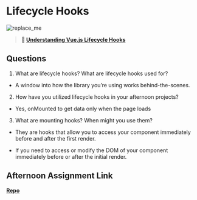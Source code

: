 # Lifecycle Hooks

![replace_me](https://codeworks.blob.core.windows.net/public/assets/img/illustrations/placeholder.svg)

> **📖 [Understanding Vue.js Lifecycle Hooks](https://codeworksacademy.com/fs-student-guide/resources/wk6/03-Vue-Lifecycle-Hooks)**

## Questions

1. What are lifecycle hooks? What are lifecycle hooks used for?

- A window into how the library you’re using works behind-the-scenes.

2. How have you utilized lifecycle hooks in your afternoon projects?

- Yes, onMounted to get data only when the page loads

3. What are mounting hooks? When might you use them?

- They are hooks that allow you to access your component immediately before and after the first render.

- If you need to access or modify the DOM of your component immediately before or after the initial render.

## Afternoon Assignment Link

**[Repo](https://github.com/Enderdr4gon74/fall22-gregslist-vue)**
